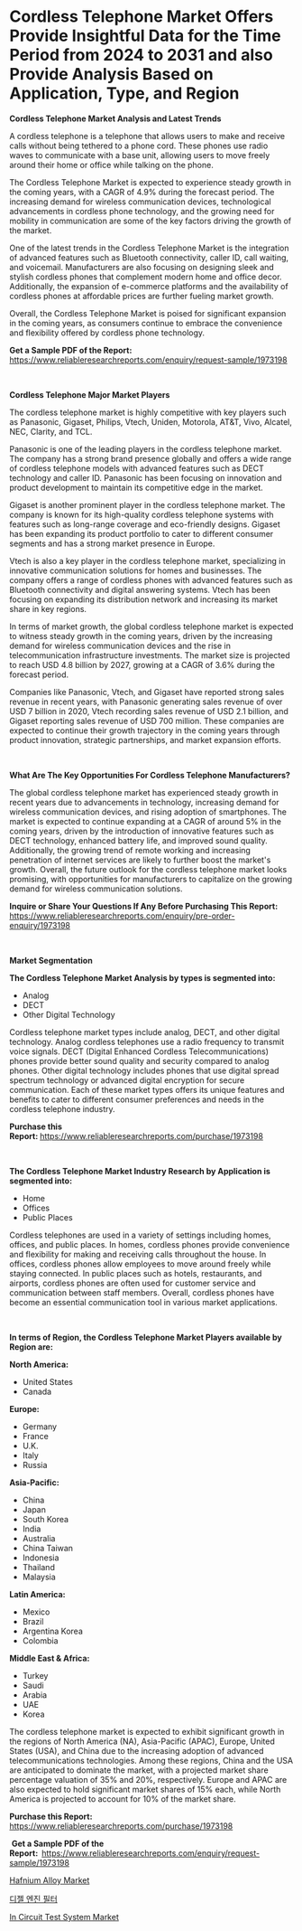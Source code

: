 <p><h1>Cordless Telephone Market Offers Provide Insightful Data for the Time Period from 2024 to 2031 and also Provide Analysis Based on Application, Type, and Region</h1></p><p><strong>Cordless Telephone Market Analysis and Latest Trends</strong></p>
<p><p>A cordless telephone is a telephone that allows users to make and receive calls without being tethered to a phone cord. These phones use radio waves to communicate with a base unit, allowing users to move freely around their home or office while talking on the phone.</p><p>The Cordless Telephone Market is expected to experience steady growth in the coming years, with a CAGR of 4.9% during the forecast period. The increasing demand for wireless communication devices, technological advancements in cordless phone technology, and the growing need for mobility in communication are some of the key factors driving the growth of the market.</p><p>One of the latest trends in the Cordless Telephone Market is the integration of advanced features such as Bluetooth connectivity, caller ID, call waiting, and voicemail. Manufacturers are also focusing on designing sleek and stylish cordless phones that complement modern home and office decor. Additionally, the expansion of e-commerce platforms and the availability of cordless phones at affordable prices are further fueling market growth.</p><p>Overall, the Cordless Telephone Market is poised for significant expansion in the coming years, as consumers continue to embrace the convenience and flexibility offered by cordless phone technology.</p></p>
<p><strong>Get a Sample PDF of the Report:&nbsp;</strong> <a href="https://www.reliableresearchreports.com/enquiry/request-sample/1973198">https://www.reliableresearchreports.com/enquiry/request-sample/1973198</a></p>
<p>&nbsp;</p>
<p><strong>Cordless Telephone Major Market Players</strong></p>
<p><p>The cordless telephone market is highly competitive with key players such as Panasonic, Gigaset, Philips, Vtech, Uniden, Motorola, AT&T, Vivo, Alcatel, NEC, Clarity, and TCL. </p><p>Panasonic is one of the leading players in the cordless telephone market. The company has a strong brand presence globally and offers a wide range of cordless telephone models with advanced features such as DECT technology and caller ID. Panasonic has been focusing on innovation and product development to maintain its competitive edge in the market.</p><p>Gigaset is another prominent player in the cordless telephone market. The company is known for its high-quality cordless telephone systems with features such as long-range coverage and eco-friendly designs. Gigaset has been expanding its product portfolio to cater to different consumer segments and has a strong market presence in Europe.</p><p>Vtech is also a key player in the cordless telephone market, specializing in innovative communication solutions for homes and businesses. The company offers a range of cordless phones with advanced features such as Bluetooth connectivity and digital answering systems. Vtech has been focusing on expanding its distribution network and increasing its market share in key regions.</p><p>In terms of market growth, the global cordless telephone market is expected to witness steady growth in the coming years, driven by the increasing demand for wireless communication devices and the rise in telecommunication infrastructure investments. The market size is projected to reach USD 4.8 billion by 2027, growing at a CAGR of 3.6% during the forecast period.</p><p>Companies like Panasonic, Vtech, and Gigaset have reported strong sales revenue in recent years, with Panasonic generating sales revenue of over USD 7 billion in 2020, Vtech recording sales revenue of USD 2.1 billion, and Gigaset reporting sales revenue of USD 700 million. These companies are expected to continue their growth trajectory in the coming years through product innovation, strategic partnerships, and market expansion efforts.</p></p>
<p>&nbsp;</p>
<p><strong>What Are The Key Opportunities For Cordless Telephone Manufacturers?</strong></p>
<p><p>The global cordless telephone market has experienced steady growth in recent years due to advancements in technology, increasing demand for wireless communication devices, and rising adoption of smartphones. The market is expected to continue expanding at a CAGR of around 5% in the coming years, driven by the introduction of innovative features such as DECT technology, enhanced battery life, and improved sound quality. Additionally, the growing trend of remote working and increasing penetration of internet services are likely to further boost the market's growth. Overall, the future outlook for the cordless telephone market looks promising, with opportunities for manufacturers to capitalize on the growing demand for wireless communication solutions.</p></p>
<p><strong>Inquire or Share Your Questions If Any Before Purchasing This Report:</strong> <a href="https://www.reliableresearchreports.com/enquiry/pre-order-enquiry/1973198">https://www.reliableresearchreports.com/enquiry/pre-order-enquiry/1973198</a></p>
<p>&nbsp;</p>
<p><strong>Market Segmentation</strong></p>
<p><strong>The Cordless Telephone Market Analysis by types is segmented into:</strong></p>
<p><ul><li>Analog</li><li>DECT</li><li>Other Digital Technology</li></ul></p>
<p><p>Cordless telephone market types include analog, DECT, and other digital technology. Analog cordless telephones use a radio frequency to transmit voice signals. DECT (Digital Enhanced Cordless Telecommunications) phones provide better sound quality and security compared to analog phones. Other digital technology includes phones that use digital spread spectrum technology or advanced digital encryption for secure communication. Each of these market types offers its unique features and benefits to cater to different consumer preferences and needs in the cordless telephone industry.</p></p>
<p><strong>Purchase this Report:&nbsp;</strong><a href="https://www.reliableresearchreports.com/purchase/1973198">https://www.reliableresearchreports.com/purchase/1973198</a></p>
<p>&nbsp;</p>
<p><strong>The Cordless Telephone Market Industry Research by Application is segmented into:</strong></p>
<p><ul><li>Home</li><li>Offices</li><li>Public Places</li></ul></p>
<p><p>Cordless telephones are used in a variety of settings including homes, offices, and public places. In homes, cordless phones provide convenience and flexibility for making and receiving calls throughout the house. In offices, cordless phones allow employees to move around freely while staying connected. In public places such as hotels, restaurants, and airports, cordless phones are often used for customer service and communication between staff members. Overall, cordless phones have become an essential communication tool in various market applications.</p></p>
<p>&nbsp;</p>
<p><strong>In terms of Region, the Cordless Telephone Market Players available by Region are:</strong></p>
<p>
    <p> <strong> North America: </strong>
        <ul>
            <li>United States</li>
            <li>Canada</li>
        </ul>
        </p> 
    <p> <strong> Europe: </strong>
        <ul>
            <li>Germany</li>
            <li>France</li>
            <li>U.K.</li>
            <li>Italy</li>
            <li>Russia</li>
        </ul>
        </p> 
    <p> <strong> Asia-Pacific: </strong>
        <ul>
            <li>China</li>
            <li>Japan</li>
            <li>South Korea</li>
            <li>India</li>
            <li>Australia</li>
            <li>China Taiwan</li>
            <li>Indonesia</li>
            <li>Thailand</li>
            <li>Malaysia</li>
        </ul>
        </p> 
    <p> <strong> Latin America: </strong>
        <ul>
            <li>Mexico</li>
            <li>Brazil</li>
            <li>Argentina Korea</li>
            <li>Colombia</li>
        </ul>
        </p> 
    <p> <strong> Middle East & Africa: </strong>
        <ul>
            <li>Turkey</li>
            <li>Saudi</li>
            <li>Arabia</li>
            <li>UAE</li>
            <li>Korea</li>
        </ul>
    </p>
    </p>
<p><p>The cordless telephone market is expected to exhibit significant growth in the regions of North America (NA), Asia-Pacific (APAC), Europe, United States (USA), and China due to the increasing adoption of advanced telecommunications technologies. Among these regions, China and the USA are anticipated to dominate the market, with a projected market share percentage valuation of 35% and 20%, respectively. Europe and APAC are also expected to hold significant market shares of 15% each, while North America is projected to account for 10% of the market share.</p></p>
<p><strong>Purchase this Report: </strong><a href="https://www.reliableresearchreports.com/purchase/1973198">https://www.reliableresearchreports.com/purchase/1973198</a></p>
<p>&nbsp;<strong>Get a Sample PDF of the Report:&nbsp;&nbsp;</strong><a href="https://www.reliableresearchreports.com/enquiry/request-sample/1973198">https://www.reliableresearchreports.com/enquiry/request-sample/1973198</a></p>
<p><strong></strong></p>
<p><p><a href="https://butternut-bug-553.notion.site/Hafnium-Alloy-Market-Growth-Market-Trends-COVID-19-Impact-and-Forecasts-for-period-from-2024-20-b3cd4d2eda3f477bb58fa0c7ce0b5bd4">Hafnium Alloy Market</a></p><p><a href="https://github.com/fernandotryO5lson96765/Market-Research-Report-List-1/blob/main/900351111182.md">디젤 엔진 필터</a></p><p><a href="https://medium.com/@vrahul.reportprime/in-circuit-test-system-market-insights-into-market-cagr-market-trends-and-growth-strategies-8d8e59604c9e">In Circuit Test System Market</a></p></p>
